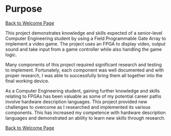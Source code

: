 # Purpose
[Back to Welcome Page](../README.md)

This project demonstrates knowledge and skills expected of a senior-level Computer Engineering student by using a Field Programmable Gate Array to implement a video game. The project uses an FPGA to display video, output sound and take input from a game controller while also handling the game logic.

Many components of this project required significant research and testing to implement. Fortunately, each component was well documented and with proper research, I was able to successfully bring them all together into the final working device.

As a Computer Engineering student, gaining further knowledge and skills relating to FPGAs has been valuable as some of my potential career paths involve hardware description languages. This project provided new challenges to overcome as I researched and implemented its various components. This has increased my competence with hardware description languages and demonstrated an ability to learn new skills through research. 

[Back to Welcome Page](../README.md)